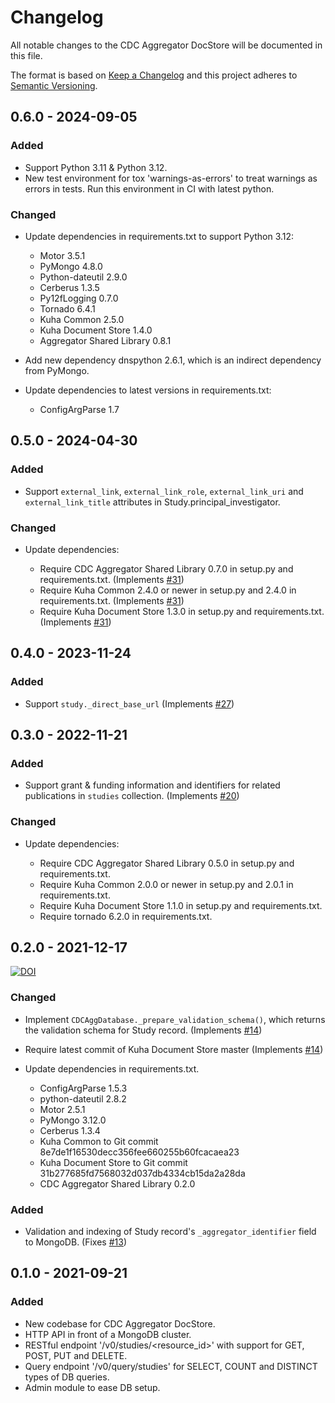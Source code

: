 # Changelog

All notable changes to the CDC Aggregator DocStore will be documented in this file.

The format is based on [Keep a Changelog](http://keepachangelog.com/en/1.0.0/) and this project adheres to [Semantic Versioning](http://semver.org/spec/v2.0.0.html).


## 0.6.0 - 2024-09-05

### Added

- Support Python 3.11 & Python 3.12.
- New test environment for tox 'warnings-as-errors' to treat warnings
  as errors in tests. Run this environment in CI with latest python.

### Changed

- Update dependencies in requirements.txt to support Python 3.12:

  - Motor 3.5.1
  - PyMongo 4.8.0
  - Python-dateutil 2.9.0
  - Cerberus 1.3.5
  - Py12fLogging 0.7.0
  - Tornado 6.4.1
  - Kuha Common 2.5.0
  - Kuha Document Store 1.4.0
  - Aggregator Shared Library 0.8.1

- Add new dependency dnspython 2.6.1, which is an indirect dependency
  from PyMongo.
- Update dependencies to latest versions in requirements.txt:

  - ConfigArgParse 1.7


## 0.5.0 - 2024-04-30

### Added

- Support `external_link`, `external_link_role`, `external_link_uri`
  and `external_link_title` attributes in Study.principal_investigator.

### Changed

- Update dependencies:

  - Require CDC Aggregator Shared Library 0.7.0 in setup.py and
    requirements.txt. (Implements
    [#31](https://github.com/cessda/cessda.cdc.aggregator.doc-store/issues/31))
  - Require Kuha Common 2.4.0 or newer in setup.py and 2.4.0 in
    requirements.txt. (Implements
    [#31](https://github.com/cessda/cessda.cdc.aggregator.doc-store/issues/31))
  - Require Kuha Document Store 1.3.0 in setup.py and
    requirements.txt. (Implements
    [#31](https://github.com/cessda/cessda.cdc.aggregator.doc-store/issues/31))


## 0.4.0 - 2023-11-24

### Added

- Support `study._direct_base_url` (Implements
  [#27](https://github.com/cessda/cessda.cdc.aggregator.doc-store/issues/27))


## 0.3.0 - 2022-11-21

### Added

- Support grant & funding information and identifiers for related
  publications in `studies` collection. (Implements
  [#20](https://github.com/cessda/cessda.cdc.aggregator.doc-store/issues/20))

### Changed

- Update dependencies:

  - Require CDC Aggregator Shared Library 0.5.0 in setup.py and
    requirements.txt.
  - Require Kuha Common 2.0.0 or newer in setup.py and 2.0.1 in requirements.txt.
  - Require Kuha Document Store 1.1.0 in setup.py and requirements.txt.
  - Require tornado 6.2.0 in requirements.txt.


## 0.2.0 - 2021-12-17
[![DOI](https://zenodo.org/badge/DOI/10.5281/zenodo.5779898.svg)](https://doi.org/10.5281/zenodo.5779898)

### Changed

- Implement `CDCAggDatabase._prepare_validation_schema()`, which
  returns the validation schema for Study record.
  (Implements [#14](https://github.com/cessda/cessda.cdc.aggregator.doc-store/issues/14))
- Require latest commit of Kuha Document Store master
  (Implements [#14](https://github.com/cessda/cessda.cdc.aggregator.doc-store/issues/14))
- Update dependencies in requirements.txt.

  - ConfigArgParse 1.5.3
  - python-dateutil 2.8.2
  - Motor 2.5.1
  - PyMongo 3.12.0
  - Cerberus 1.3.4
  - Kuha Common to Git commit 8e7de1f16530decc356fee660255b60fcacaea23
  - Kuha Document Store to Git commit 31b277685fd7568032d037db4334cb15da2a28da
  - CDC Aggregator Shared Library 0.2.0

### Added

- Validation and indexing of Study record's `_aggregator_identifier` field to MongoDB.
  (Fixes [#13](https://github.com/cessda/cessda.cdc.aggregator.doc-store/issues/13))


## 0.1.0 - 2021-09-21

### Added

- New codebase for CDC Aggregator DocStore.
- HTTP API in front of a MongoDB cluster.
- RESTful endpoint '/v0/studies/<resource_id>' with support for GET, POST, PUT and DELETE.
- Query endpoint '/v0/query/studies' for SELECT, COUNT and DISTINCT types of DB queries.
- Admin module to ease DB setup.
